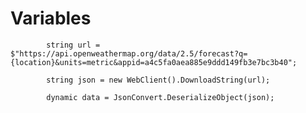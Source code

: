 # Variables

            string url = $"https://api.openweathermap.org/data/2.5/forecast?q={location}&units=metric&appid=a4c5fa0aea885e9ddd149fb3e7bc3b40";
            
            string json = new WebClient().DownloadString(url);
            
            dynamic data = JsonConvert.DeserializeObject(json);
